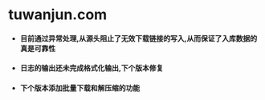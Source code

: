 # tuwanjun.com
- #### 目前通过异常处理,从源头阻止了无效下载链接的写入,从而保证了入库数据的真是可靠性

- #### 日志的输出还未完成格式化输出,下个版本修复

- #### 下个版本添加批量下载和解压缩的功能
